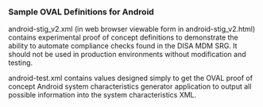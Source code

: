 ### Sample OVAL Definitions for Android

android-stig_v2.xml (in web browser viewable form in android-stig_v2.html)
contains experimental proof of concept definitions to demonstrate
the ability to automate compliance checks found in the DISA MDM SRG.
It should not be used in production environments without modification
and testing.

android-test.xml contains values designed simply to get the OVAL
proof of concept Android system characteristics generator application
to output all possible information into the system characteristics XML.


